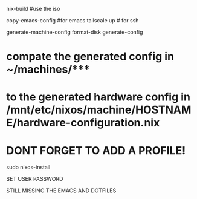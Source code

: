 nix-build
#use the iso

copy-emacs-config #for emacs
tailscale up # for ssh

generate-machine-config
format-disk
generate-config

# compate the generated config in ~/machines/***
# to the generated hardware config in /mnt/etc/nixos/machine/HOSTNAME/hardware-configuration.nix
# DONT FORGET TO ADD A PROFILE!

sudo nixos-install

SET USER PASSWORD

STILL MISSING THE EMACS AND DOTFILES
